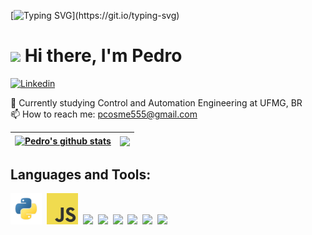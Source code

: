 [![Typing SVG](https://readme-typing-svg.herokuapp.com?font=Courier+new&color=%23808080&size=40&width=800&duration=6969&lines=Welcome+to+my+profile!)](https://git.io/typing-svg)
# <img src="https://raw.githubusercontent.com/iampavangandhi/iampavangandhi/master/gifs/Hi.gif" width="30px"> Hi there, I'm Pedro

[![Linkedin](https://img.shields.io/badge/LinkedIn-blue?style=for-the-badge&logo=linkedin&labelColor=blue&link=https://www.linkedin.com/in/pcosme/)](https://www.linkedin.com/in/pcosme/)

:school: Currently studying Control and Automation Engineering at UFMG, BR</br>
:mailbox: How to reach me: <a href="pcosme555@gmail.com">pcosme555@gmail.com</a>

| <a href="https://github.com/anuraghazra/github-readme-stats"><img align="center" src="https://github-readme-stats.vercel.app/api?username=PedroCosme&theme=github_dark&show_icons=true&hide_border=true" alt="Pedro's github stats" /></a> | <a href="https://github.com/anuraghazra/github-readme-stats"><img align="center" src="https://github-readme-stats.vercel.app/api/top-langs/?username=PedroCosme&theme=github_dark&layout=compact&hide_border=true" /></a> |
| ------------- | ------------- |

## Languages and Tools:
<div>
  <img width=50px src="https://raw.githubusercontent.com/github/explore/80688e429a7d4ef2fca1e82350fe8e3517d3494d/topics/python/python.png">&nbsp;
  <img width=50px src="https://raw.githubusercontent.com/github/explore/80688e429a7d4ef2fca1e82350fe8e3517d3494d/topics/javascript/javascript.png">&nbsp;
  <img width=50px src="https://upload.wikimedia.org/wikipedia/commons/1/18/C_Programming_Language.svg">&nbsp;
  <img width=50px src="https://upload.wikimedia.org/wikipedia/commons/thumb/d/d5/Rust_programming_language_black_logo.svg/1024px-Rust_programming_language_black_logo.svg.png">&nbsp;
  <img width=50px src="https://upload.wikimedia.org/wikipedia/commons/3/32/OpenCV_Logo_with_text_svg_version.svg">&nbsp;
  <img width=50px src="https://upload.wikimedia.org/wikipedia/commons/thumb/1/1b/R_logo.svg/2560px-R_logo.svg.png">&nbsp;
  <img width=50px src="https://encrypted-tbn0.gstatic.com/images?q=tbn:ANd9GcQt5iGGIZHHvZBaHsZf_EqDc_Fyoy7mKOXoNoBWpRzzDtVWQS5r75LcY7GsvdEH5Hv3UG8&usqp=CAU">&nbsp;
  <img width=50px src="https://cdn-icons-png.flaticon.com/512/518/518713.png">&nbsp;
</div>

</br>
